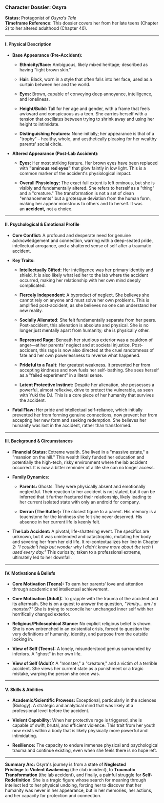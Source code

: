 ### **Character Dossier: Osyra**

**Status:** Protagonist of _Osyra's Tale_  
**Timeframe Reference:** This dossier covers her from her late teens (Chapter 2) to her altered adulthood (Chapter 40).

---

#### **I. Physical Description**

- **Base Appearance (Pre-Accident):**
    
    - **Ethnicity/Race:** Ambiguous, likely mixed heritage; described as having "light brown skin."
        
    - **Hair:** Black, worn in a style that often falls into her face, used as a curtain between her and the world.
        
    - **Eyes:** Brown, capable of conveying deep annoyance, intelligence, and loneliness.
        
    - **Height/Build:** Tall for her age and gender, with a frame that feels awkward and conspicuous as a teen. She carries herself with a tension that oscillates between trying to shrink away and using her height to intimidate.
        
    - **Distinguishing Features:** None initially; her appearance is that of a "trophy" – healthy, whole, and aesthetically pleasing for her wealthy parents' social circle.
        
- **Altered Appearance (Post-Lab Accident):**
    
    - **Eyes:** Her most striking feature. Her brown eyes have been replaced with **"ominous red eyes"** that glow faintly in low light. This is a common marker of the accident's physiological impact.
        
    - **Overall Physiology:** The exact full extent is left ominous, but she is visibly and fundamentally altered. She refers to herself as a "thing" and a "creature." The transformation is not a set of clean "enhancements" but a grotesque deviation from the human form, making her appear monstrous to others and to herself. It was an **accident,** not a choice.
        

---

#### **II. Psychological & Emotional Profile**

- **Core Conflict:** A profound and desperate need for genuine acknowledgement and connection, warring with a deep-seated pride, intellectual arrogance, and a shattered sense of self after a traumatic accident.
    
- **Key Traits:**
    
    - **Intellectually Gifted:** Her intelligence was her primary identity and shield. It is also likely what led her to the lab where the accident occurred, making her relationship with her own mind deeply complicated.
        
    - **Fiercely Independent:** A byproduct of neglect. She believes she cannot rely on anyone and must solve her own problems. This is amplified post-accident, as she believes no one can understand her new reality.
        
    - **Socially Alienated:** She felt fundamentally separate from her peers. Post-accident, this alienation is absolute and physical. She is no longer just mentally apart from humanity; she is physically other.
        
    - **Repressed Rage:** Beneath her studious exterior was a cauldron of anger—at her parents' neglect and at societal injustice. Post-accident, this rage is now also directed at the cruel randomness of fate and her own powerlessness to reverse what happened.
        
    - **Prideful to a Fault:** Her greatest weakness. It prevented her from accepting kindness and now fuels her self-loathing. She sees herself as a "failed experiment" in a literal sense.
        
    - **Latent Protective Instinct:** Despite her alienation, she possesses a powerful, almost reflexive, drive to protect the vulnerable, as seen with Yuki the DJ. This is a core piece of her humanity that survives the accident.
        
- **Fatal Flaw:** Her pride and intellectual self-reliance, which initially prevented her from forming genuine connections, now prevent her from accepting her new form and seeking redemption. She believes her humanity was lost in the accident, rather than transformed.
    

---

#### **III. Background & Circumstances**

- **Financial Status:** Extreme wealth. She lived in a "massive estate," a "mansion on the hill." This wealth likely funded her education and potentially the high-tech, risky environment where the lab accident occurred. It is now a bitter reminder of a life she can no longer access.
    
- **Family Dynamics:**
    
    - **Parents:** Ghosts. They were physically absent and emotionally neglectful. Their reaction to her accident is not stated, but it can be inferred that it further fractured their relationship, likely leading to her current isolated state with only an android for company.
        
    - **Derran (The Butler):** The closest figure to a parent. His memory is a touchstone for the kindness she felt she never deserved. His absence in her current life is keenly felt.
        
- **The Lab Accident:** A pivotal, life-shattering event. The specifics are unknown, but it was unintended and catastrophic, mutating her body and severing her from her old life. It re-contextualizes her line in Chapter 2: _"I couldn’t help but wonder why I didn’t know more about the tech I used every day."_ This curiosity, taken to a professional extreme, ultimately led to her downfall.
    

---

#### **IV. Motivations & Beliefs**

- **Core Motivation (Teens):** To earn her parents' love and attention through academic and intellectual achievement.
    
- **Core Motivation (Adult):** To grapple with the trauma of the accident and its aftermath. She is on a quest to answer the question, _"Vanity... am I a monster?"_ She is trying to reconcile her unchanged inner self with her horrifically changed exterior.
    
- **Religious/Philosophical Stance:** No explicit religious belief is shown. She is now entrenched in an existential crisis, forced to question the very definitions of humanity, identity, and purpose from the outside looking in.
    
- **View of Self (Teens):** A lonely, misunderstood genius surrounded by inferiors. A "ghost" in her own life.
    
- **View of Self (Adult):** A "monster," a "creature," and a victim of a terrible accident. She views her current state as a punishment or a tragic mistake, warping the person she once was.
    

---

#### **V. Skills & Abilities**

- **Academic/Scientific Prowess:** Exceptional, particularly in the sciences (Biology). A strategic and analytical mind that was likely at a professional level before the accident.
    
- **Violent Capability:** When her protective rage is triggered, she is capable of swift, brutal, and efficient violence. This trait from her youth now exists within a body that is likely physically more powerful and intimidating.
    
- **Resilience:** The capacity to endure immense physical and psychological trauma and continue existing, even when she feels there is no hope left.
    

---

**Summary Arc:** Osyra's journey is from a state of **Neglected Privilege** to **Violent Awakening** (the club incident), to **Traumatic Transformation** (the lab accident), and finally, a painful struggle for **Self-Redefinition**. She is a tragic figure whose search for meaning through intellect led to her physical undoing, forcing her to discover that her humanity was never in her appearance, but in her memories, her actions, and her capacity for protection and connection.